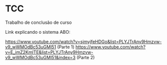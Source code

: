 # TCC
Trabalho de conclusão de curso

Link explicando o sistema ABO:

https://www.youtube.com/watch?v=sjmyjfeHDGo&list=PLYJTrAny9Hmzvw-v9_wWMOdBc53uGMl51 (Parte 1)
https://www.youtube.com/watch?v=E_imZ2KmlTE&list=PLYJTrAny9Hmzvw-v9_wWMOdBc53uGMl51&index=3 (Parte 2)
